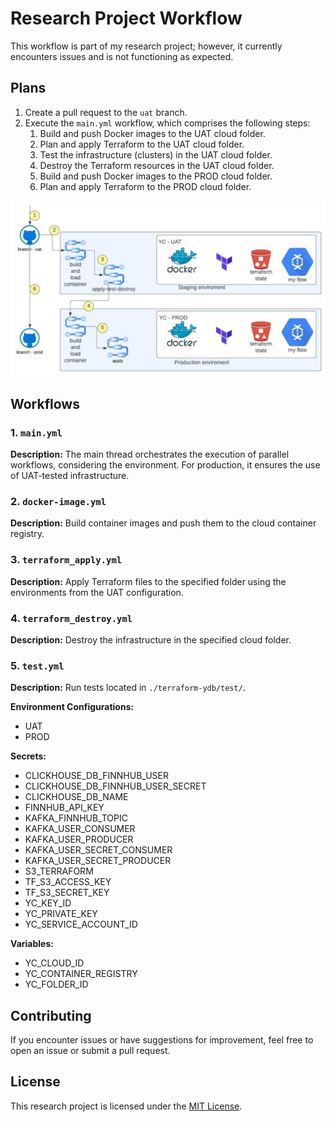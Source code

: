 # Research Project Workflow

This workflow is part of my research project; however, it currently encounters issues and is not functioning as expected.

## Plans

1. Create a pull request to the `uat` branch.
2. Execute the `main.yml` workflow, which comprises the following steps:
    1. Build and push Docker images to the UAT cloud folder.
    2. Plan and apply Terraform to the UAT cloud folder.
    3. Test the infrastructure (clusters) in the UAT cloud folder.
    4. Destroy the Terraform resources in the UAT cloud folder.
    5. Build and push Docker images to the PROD cloud folder.
    6. Plan and apply Terraform to the PROD cloud folder.

![Arch](https://github.com/Tousep/stream_finnhub_YC/blob/main/.github/workflows/workflow-plan.jpg)

## Workflows

### 1. `main.yml`

**Description:** The main thread orchestrates the execution of parallel workflows, considering the environment. For production, it ensures the use of UAT-tested infrastructure.

### 2. `docker-image.yml`

**Description:** Build container images and push them to the cloud container registry.

### 3. `terraform_apply.yml`

**Description:** Apply Terraform files to the specified folder using the environments from the UAT configuration.

### 4. `terraform_destroy.yml`

**Description:** Destroy the infrastructure in the specified cloud folder.

### 5. `test.yml`

**Description:** Run tests located in `./terraform-ydb/test/`.

**Environment Configurations:**
  - UAT
  - PROD

**Secrets:**
  - CLICKHOUSE_DB_FINNHUB_USER
  - CLICKHOUSE_DB_FINNHUB_USER_SECRET
  - CLICKHOUSE_DB_NAME
  - FINNHUB_API_KEY
  - KAFKA_FINNHUB_TOPIC
  - KAFKA_USER_CONSUMER
  - KAFKA_USER_PRODUCER
  - KAFKA_USER_SECRET_CONSUMER
  - KAFKA_USER_SECRET_PRODUCER
  - S3_TERRAFORM
  - TF_S3_ACCESS_KEY
  - TF_S3_SECRET_KEY
  - YC_KEY_ID
  - YC_PRIVATE_KEY
  - YC_SERVICE_ACCOUNT_ID

**Variables:**
  - YC_CLOUD_ID
  - YC_CONTAINER_REGISTRY
  - YC_FOLDER_ID

## Contributing

If you encounter issues or have suggestions for improvement, feel free to open an issue or submit a pull request.

## License

This research project is licensed under the [MIT License](LICENSE).
